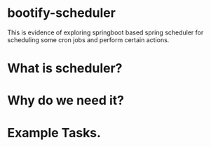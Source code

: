 # bootify-scheduler
This is evidence of exploring springboot based spring scheduler for scheduling some cron jobs and perform certain actions.


# What is scheduler?
# Why do we need it?
# Example Tasks.
